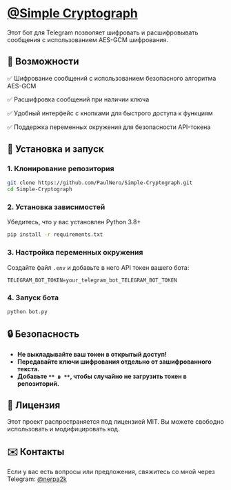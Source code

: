 # [@Simple Cryptograph](https://t.me/SimpleCryptographyBot)

Этот бот для Telegram позволяет шифровать и расшифровывать сообщения с использованием AES-GCM шифрования.

## 📌 Возможности

✅ Шифрование сообщений с использованием безопасного алгоритма AES-GCM 

✅ Расшифровка сообщений при наличии ключа 

✅ Удобный интерфейс с кнопками для быстрого доступа к функциям 

✅ Поддержка переменных окружения для безопасности API-токена

## 🚀 Установка и запуск

### 1. Клонирование репозитория

```bash
git clone https://github.com/PaulNero/Simple-Cryptograph.git
cd Simple-Cryptograph
```

### 2. Установка зависимостей

Убедитесь, что у вас установлен Python 3.8+

```bash
pip install -r requirements.txt
```

### 3. Настройка переменных окружения

Создайте файл `.env` и добавьте в него API токен вашего бота:

```plaintext
TELEGRAM_BOT_TOKEN=your_telegram_bot_TELEGRAM_BOT_TOKEN
```

### 4. Запуск бота

```bash
python bot.py
```

## 🔒 Безопасность

- **Не выкладывайте ваш токен в открытый доступ!**
- **Передавайте ключи шифрования отдельно от зашифрованного текста.**
- **Добавьте **``** в **``**, чтобы случайно не загрузить токен в репозиторий.**

## 📜 Лицензия

Этот проект распространяется под лицензией MIT. Вы можете свободно использовать и модифицировать код.

## ✉️ Контакты

Если у вас есть вопросы или предложения, свяжитесь со мной через Telegram: [@nerpa2k](https://t.me/nerpa2k)

